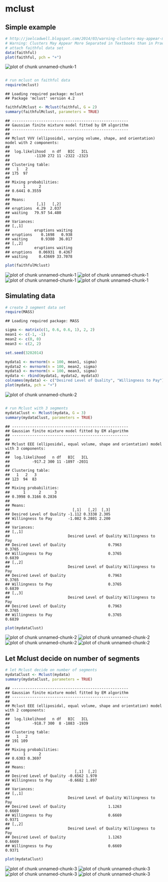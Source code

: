 # mclust 

## Simple example

```r
# http://joelcadwell.blogspot.com/2014/03/warning-clusters-may-appear-more_23.html
# Warning: Clusters May Appear More Separated in Textbooks than in Practice
# attach faithful data set
data(faithful)
plot(faithful, pch = "+")
```

![plot of chunk unnamed-chunk-1](figure/unnamed-chunk-11.png) 

```r

# run mclust on faithful data
require(mclust)
```

```
## Loading required package: mclust
## Package 'mclust' version 4.2
```

```r
faithfulMclust <- Mclust(faithful, G = 2)
summary(faithfulMclust, parameters = TRUE)
```

```
## ----------------------------------------------------
## Gaussian finite mixture model fitted by EM algorithm 
## ----------------------------------------------------
## 
## Mclust VVV (ellipsoidal, varying volume, shape, and orientation) model with 2 components:
## 
##  log.likelihood   n df   BIC   ICL
##           -1130 272 11 -2322 -2323
## 
## Clustering table:
##   1   2 
## 175  97 
## 
## Mixing probabilities:
##      1      2 
## 0.6441 0.3559 
## 
## Means:
##            [,1]   [,2]
## eruptions  4.29  2.037
## waiting   79.97 54.480
## 
## Variances:
## [,,1]
##           eruptions waiting
## eruptions    0.1698   0.938
## waiting      0.9380  36.017
## [,,2]
##           eruptions waiting
## eruptions   0.06931  0.4367
## waiting     0.43669 33.7078
```

```r
plot(faithfulMclust)
```

![plot of chunk unnamed-chunk-1](figure/unnamed-chunk-12.png) ![plot of chunk unnamed-chunk-1](figure/unnamed-chunk-13.png) ![plot of chunk unnamed-chunk-1](figure/unnamed-chunk-14.png) ![plot of chunk unnamed-chunk-1](figure/unnamed-chunk-15.png) 


## Simulating data

```r
# create 3 segment data set
require(MASS)
```

```
## Loading required package: MASS
```

```r
sigma <- matrix(c(1, 0.6, 0.6, 1), 2, 2)
mean1 <- c(-1, -1)
mean2 <- c(0, 0)
mean3 <- c(2, 2)

set.seed(3202014)

mydata1 <- mvrnorm(n = 100, mean1, sigma)
mydata2 <- mvrnorm(n = 100, mean2, sigma)
mydata3 <- mvrnorm(n = 100, mean3, sigma)
mydata <- rbind(mydata1, mydata2, mydata3)
colnames(mydata) <- c("Desired Level of Quality", "Willingness to Pay")
plot(mydata, pch = "+")
```

![plot of chunk unnamed-chunk-2](figure/unnamed-chunk-21.png) 

```r

# run Mclust with 3 segments
mydataClust <- Mclust(mydata, G = 3)
summary(mydataClust, parameters = TRUE)
```

```
## ----------------------------------------------------
## Gaussian finite mixture model fitted by EM algorithm 
## ----------------------------------------------------
## 
## Mclust EEE (elliposidal, equal volume, shape and orientation) model with 3 components:
## 
##  log.likelihood   n df   BIC   ICL
##          -917.2 300 11 -1897 -2031
## 
## Clustering table:
##   1   2   3 
## 123  94  83 
## 
## Mixing probabilities:
##      1      2      3 
## 0.3998 0.3166 0.2836 
## 
## Means:
##                            [,1]   [,2]  [,3]
## Desired Level of Quality -1.112 0.3338 2.305
## Willingness to Pay       -1.082 0.2801 2.200
## 
## Variances:
## [,,1]
##                          Desired Level of Quality Willingness to Pay
## Desired Level of Quality                   0.7963             0.3765
## Willingness to Pay                         0.3765             0.6839
## [,,2]
##                          Desired Level of Quality Willingness to Pay
## Desired Level of Quality                   0.7963             0.3765
## Willingness to Pay                         0.3765             0.6839
## [,,3]
##                          Desired Level of Quality Willingness to Pay
## Desired Level of Quality                   0.7963             0.3765
## Willingness to Pay                         0.3765             0.6839
```

```r
plot(mydataClust)
```

![plot of chunk unnamed-chunk-2](figure/unnamed-chunk-22.png) ![plot of chunk unnamed-chunk-2](figure/unnamed-chunk-23.png) ![plot of chunk unnamed-chunk-2](figure/unnamed-chunk-24.png) ![plot of chunk unnamed-chunk-2](figure/unnamed-chunk-25.png) 


## Let Mclust decide on number of segments

```r
# let Mclust decide on number of segments
mydataClust <- Mclust(mydata)
summary(mydataClust, parameters = TRUE)
```

```
## ----------------------------------------------------
## Gaussian finite mixture model fitted by EM algorithm 
## ----------------------------------------------------
## 
## Mclust EEE (elliposidal, equal volume, shape and orientation) model with 2 components:
## 
##  log.likelihood   n df   BIC   ICL
##          -918.7 300  8 -1883 -1939
## 
## Clustering table:
##   1   2 
## 191 109 
## 
## Mixing probabilities:
##      1      2 
## 0.6303 0.3697 
## 
## Means:
##                             [,1]  [,2]
## Desired Level of Quality -0.6562 1.970
## Willingness to Pay       -0.6682 1.897
## 
## Variances:
## [,,1]
##                          Desired Level of Quality Willingness to Pay
## Desired Level of Quality                   1.1263             0.6669
## Willingness to Pay                         0.6669             0.9371
## [,,2]
##                          Desired Level of Quality Willingness to Pay
## Desired Level of Quality                   1.1263             0.6669
## Willingness to Pay                         0.6669             0.9371
```

```r
plot(mydataClust)
```

![plot of chunk unnamed-chunk-3](figure/unnamed-chunk-31.png) ![plot of chunk unnamed-chunk-3](figure/unnamed-chunk-32.png) ![plot of chunk unnamed-chunk-3](figure/unnamed-chunk-33.png) ![plot of chunk unnamed-chunk-3](figure/unnamed-chunk-34.png) 

